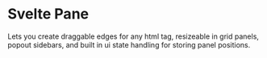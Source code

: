 # Svelte Pane

Lets you create draggable edges for any html tag, resizeable in grid panels, popout sidebars, and built in ui state 
handling for storing panel positions. 